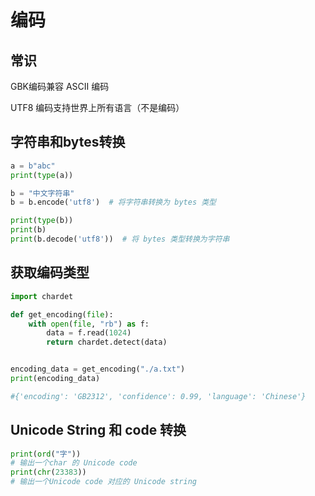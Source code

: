 # 编码

## 常识

GBK编码兼容 ASCII 编码

UTF8 编码支持世界上所有语言（不是编码）

## 字符串和bytes转换

```python
a = b"abc"
print(type(a))

b = "中文字符串"
b = b.encode('utf8')  # 将字符串转换为 bytes 类型

print(type(b))
print(b)
print(b.decode('utf8'))  # 将 bytes 类型转换为字符串

```

## 获取编码类型

```python
import chardet

def get_encoding(file):
    with open(file, "rb") as f:
        data = f.read(1024)
        return chardet.detect(data)


encoding_data = get_encoding("./a.txt")
print(encoding_data)

#{'encoding': 'GB2312', 'confidence': 0.99, 'language': 'Chinese'}
```

## Unicode String 和 code 转换

```python
print(ord("字"))
# 输出一个char 的 Unicode code
print(chr(23383))
# 输出一个Unicode code 对应的 Unicode string
```

 

